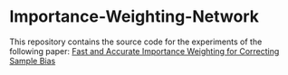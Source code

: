 # Importance-Weighting-Network

This repository contains the source code for the experiments of the following paper: [Fast and Accurate Importance Weighting for Correcting Sample Bias](https://arxiv.org/abs/2209.04215)

